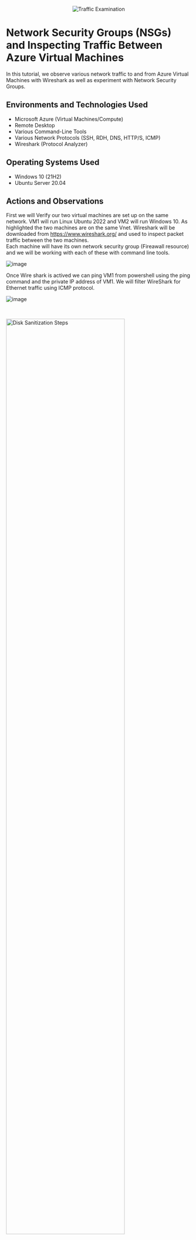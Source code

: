 <p align="center">
<img src="https://i.imgur.com/Ua7udoS.png" alt="Traffic Examination"/>
</p>

<h1>Network Security Groups (NSGs) and Inspecting Traffic Between Azure Virtual Machines</h1>
In this tutorial, we observe various network traffic to and from Azure Virtual Machines with Wireshark as well as experiment with Network Security Groups. <br />




<h2>Environments and Technologies Used</h2>

- Microsoft Azure (Virtual Machines/Compute)
- Remote Desktop
- Various Command-Line Tools
- Various Network Protocols (SSH, RDH, DNS, HTTP/S, ICMP)
- Wireshark (Protocol Analyzer)

<h2>Operating Systems Used </h2>

- Windows 10 (21H2)
- Ubuntu Server 20.04

<h2>Actions and Observations</h2>


First we will Verify our two virtual machines are set up on the same network.  VM1 will run Linux Ubuntu 2022 and VM2 will run Windows 10. 
As highlighted the two machines are on the same Vnet.  Wireshark will be downloaded from https://www.wireshark.org/ and used to inspect packet traffic between the two machines.  
Each machine will have its own network security group (Fireawall resource) and we will be working with each of these with command line tools.


![image](https://github.com/Forevermorewon/-azure-network-protocols/assets/145600604/18eea789-2509-4abb-bac4-268e97da84de)










Once Wire shark is actived we can ping VM1 from powershell using the ping command and the private IP address of VM1.
We will filter WireShark for Ethernet traffic using ICMP protocol.  


![image](https://github.com/Forevermorewon/-azure-network-protocols/assets/145600604/a8d596c3-5dd9-4bdd-a817-7a27c22436a7)










</p>
<br />

<p>
<img src="https://i.imgur.com/DJmEXEB.png" height="80%" width="80%" alt="Disk Sanitization Steps"/>
</p>
<p>
Lorem ipsum dolor sit amet, consectetur adipiscing elit, sed do eiusmod tempor incididunt ut labore et dolore magna aliqua. Ut enim ad minim veniam, quis nostrud exercitation ullamco laboris nisi ut aliquip ex ea commodo consequat. Duis aute irure dolor in reprehenderit in voluptate velit esse cillum dolore eu fugiat nulla pariatur.
</p>
<br />

<p>
<img src="https://i.imgur.com/DJmEXEB.png" height="80%" width="80%" alt="Disk Sanitization Steps"/>
</p>
<p>
Lorem ipsum dolor sit amet, consectetur adipiscing elit, sed do eiusmod tempor incididunt ut labore et dolore magna aliqua. Ut enim ad minim veniam, quis nostrud exercitation ullamco laboris nisi ut aliquip ex ea commodo consequat. Duis aute irure dolor in reprehenderit in voluptate velit esse cillum dolore eu fugiat nulla pariatur.
</p>
<br />
